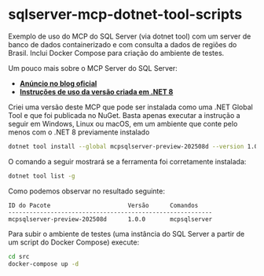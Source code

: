 # sqlserver-mcp-dotnet-tool-scripts
Exemplo de uso do MCP do SQL Server (via dotnet tool) com um server de banco de dados containerizado e com consulta a dados de regiões do Brasil. Inclui Docker Compose para criação do ambiente de testes.

Um pouco mais sobre o MCP Server do SQL Server:
- [**Anúncio no blog oficial**](https://devblogs.microsoft.com/azure-sql/introducing-mssql-mcp-server/)
- [**Instruções de uso da versão criada em .NET 8**](https://github.com/Azure-Samples/SQL-AI-samples/blob/main/MssqlMcp/dotnet/README.md)

Criei uma versão deste MCP que pode ser instalada como uma .NET Global Tool e que foi publicada no NuGet. Basta apenas executar a instrução a seguir em Windows, Linux ou macOS, em um ambiente que conte pelo menos com o .NET 8 previamente instalado

```bash
dotnet tool install --global mcpsqlserver-preview-202508d --version 1.0.0
```

O comando a seguir mostrará se a ferramenta foi corretamente instalada:

```bash
dotnet tool list -g
```

Como podemos observar no resultado seguinte:

```
ID do Pacote                      Versão      Comandos
----------------------------------------------------------
mcpsqlserver-preview-202508d      1.0.0       mcpsqlserver
```

Para subir o ambiente de testes (uma instância do SQL Server a partir de um script do Docker Compose) execute:

```bash
cd src
docker-compose up -d
```

